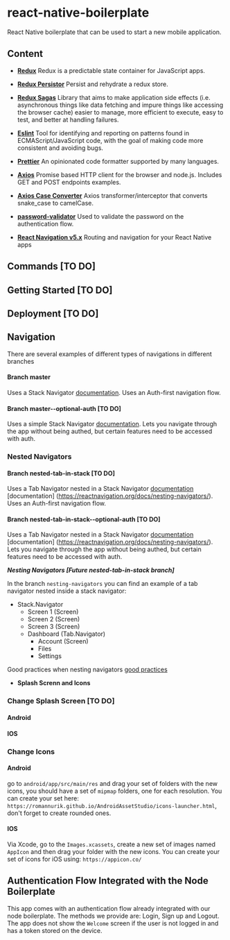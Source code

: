 # react-native-boilerplate
React Native boilerplate that can be used to start a new mobile application.

## Content
- **[Redux](https://redux.js.org/)**
Redux is a predictable state container for JavaScript apps.

- **[Redux Persistor](https://github.com/rt2zz/redux-persist)**
Persist and rehydrate a redux store.

- **[Redux Sagas](https://redux-saga.js.org/)**
Library that aims to make application side effects (i.e. asynchronous things like data fetching and impure things like accessing the browser cache) easier to manage, more efficient to execute, easy to test, and better at handling failures.

- **[Eslint](https://eslint.org/)**
Tool for identifying and reporting on patterns found in ECMAScript/JavaScript code, with the goal of making code more consistent and avoiding bugs.

- **[Prettier](https://eslint.org/)**
An opinionated code formatter supported by many languages.

- **[Axios](https://www.npmjs.com/package/axios)**
Promise based HTTP client for the browser and node.js. Includes GET and POST endpoints examples.

- **[Axios Case Converter](https://www.npmjs.com/package/axios-case-converter)**
Axios transformer/interceptor that converts snake_case to camelCase.

- **[password-validator](https://www.npmjs.com/package/password-validator)**
Used to validate the password on the authentication flow.

- **[React Navigation v5.x](https://reactnavigation.org/)**
Routing and navigation for your React Native apps

## Commands [TO DO]

## Getting Started [TO DO]

## Deployment [TO DO]

## Navigation
There are several examples of different types of navigations in different branches
#### Branch master
Uses a Stack Navigator [documentation](https://reactnavigation.org/docs/stack-navigator/#props).
Uses an Auth-first navigation flow.

#### Branch master--optional-auth [TO DO]
Uses a simple Stack Navigator [documentation](https://reactnavigation.org/docs/stack-navigator/#props).
Lets you navigate through the app without being authed, but certain features need to be accessed with auth.

### Nested Navigators

#### Branch nested-tab-in-stack [TO DO]
Uses a Tab Navigator nested in a Stack Navigator [documentation](https://reactnavigation.org/docs/bottom-tab-navigator) [documentation] (https://reactnavigation.org/docs/nesting-navigators/).
Uses an Auth-first navigation flow.

#### Branch nested-tab-in-stack--optional-auth [TO DO]
Uses a Tab Navigator nested in a Stack Navigator [documentation](https://reactnavigation.org/docs/bottom-tab-navigator) [documentation] (https://reactnavigation.org/docs/nesting-navigators/).
Lets you navigate through the app without being authed, but certain features need to be accessed with auth.

***Nesting Navigators [Future nested-tab-in-stack branch]***

In the branch `nesting-navigators` you can find an example of a tab navigator nested inside a stack navigator:

- Stack.Navigator
  - Screen 1 (Screen)
  - Screen 2 (Screen)
  - Screen 3 (Screen)
  - Dashboard (Tab.Navigator)
    - Account (Screen)
    - Files
    - Settings

Good practices when nesting navigators [good practices](https://reactnavigation.org/docs/nesting-navigators/#best-practices-when-nesting)

- **Splash Screnn and Icons**

### Change Splash Screen  [TO DO]

#### Android
#### IOS

### Change Icons

#### Android
go to `android/app/src/main/res` and drag your set of folders with the new icons, you should have a set of `mipmap` folders, one for each resolution. You can create your set here: `https://romannurik.github.io/AndroidAssetStudio/icons-launcher.html`, don't forget to create rounded ones.

#### IOS
Via Xcode, go to the `Images.xcassets`, create a new set of images named `AppIcon` and then drag your folder with the new icons. You can create your set of icons for iOS using: `https://appicon.co/`

## Authentication Flow Integrated with the Node Boilerplate

This app comes with an authentication flow already integrated with our node boilerplate. The methods we provide are: Login, Sign up and Logout. The app does not show the `Welcome` screen if the user is not logged in and has a token stored on the device.

